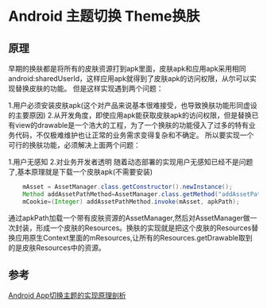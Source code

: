 # Android 主题切换 Theme换肤

## 原理

早期的换肤都是将所有的皮肤资源打到apk里面，皮肤apk和应用apk采用相同android:sharedUserId，这样应用apk就得到了皮肤apk的访问权限，从尔可以实现替换皮肤的功能。
但是这样实现遇到两个问题：

1.用户必须安装皮肤apk(这个对产品来说基本很难接受，也导致换肤功能形同虚设的主要原因)
2.从开发角度，即使应用apk能获取皮肤apk的访问权限，但是替换已有view的drawable是一个浩大的工程，为了一个换肤的功能侵入了过多的特有业务代码，不仅极难维护也让正常的业务需求变得复杂和不确定。
所以要实现一个可行的换肤功能，必须解决上面两个问题：

1.用户无感知
2.对业务开发者透明
随着动态部署的实现用户无感知已经不是问题了,基本原理就是下载一个皮肤apk(不需要安装)

```java
    mAsset = AssetManager.class.getConstructor().newInstance();
    Method addAssetPathMethod=AssetManager.class.getMethod("addAssetPath", new Class[]{String.class});
    mCookie=(Integer) addAssetPathMethod.invoke(mAsset, apkPath);
```

通过apkPath加载一个带有皮肤资源的AssetManager,然后对AssetManager做一次封装，形成一个皮肤的Resources。换肤的实现就是把这个皮肤的Resources替换应用原生Context里面的mResources,让所有的Resources.getDrawable取到的是皮肤Resources中的资源。

## 参考

[Android App切换主题的实现原理剖析](https://blog.csdn.net/watertekhqx/article/details/51320515)
